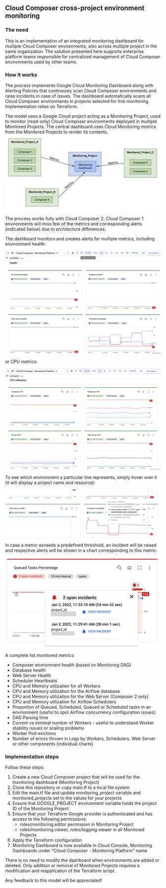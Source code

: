 ## Cloud Composer cross-project environment monitoring

### **The need**
This is an implementation of an integrated monitoring dashboard for multiple Cloud Composer environments, also across multiple project in the same organization. The solution presented here supports enterprise platform teams responsible for centralized  management of Cloud Composer environments used by other teams. 

### **How it works**
The process implements Google Cloud Monitoring Dashboard along with Alerting Policies that continously scan Cloud Composer environments and raise incidents in case of issues. The dashboard automatically scans all Cloud Composer environments in projects selected for this monitoring. Implementation relies on Terraform. 

The model uses a Google Cloud project acting as a Monitoring Project, used to monitor (read-only) Cloud Composer environments deployed in multiple Monitored Projects. The central dashboard uses Cloud Monitoring metrics from the Monitored Projects to render its contents. 
![flow](images/flow.png)

The process works fully with Cloud Composer 2; Cloud Composer 1 environments will miss few of the metrics and corresponding alerts (indicated below) due to architecture differences. 

The dashboard monitors and creates alerts for multiple metrics, including environment health:

![health](images/health.png)

or CPU metrics:

![cpu](images/cpu.png)

To see which environment a particular line represents, simply hover over it (it will display a project name and resource):

![cpu](images/hover.png)

In case a metric exceeds a predefined threshold, an incident will be raised and respective alerts will be shown in a chart corresponding to this metric:

![cpu](images/incidents.png)


A complete list monitored metrics:
- Composer envrionment health (based on Monitoring DAG)
- Database health
- Web Server Health
- Scheduler Heartbeats
- CPU and Memory utilization for all Workers
- CPU and Memory utilization for the Airflow database
- CPU and Memory utilization for the Web Server (Composer 2 only)
- CPU and Memory utilization for Airflow Schedulers
- Proportion of Queued, Scheduled, Queued or Scheduled tasks in an envrionment (useful to spot Airflow concurrency configuration issues)
- DAG Parsing time
- Current vs minimal number of Workers - useful to understand Worker stability issues or scaling problems
- Worker Pod evictions
- Number of errors thrown in Logs by Workers, Schedulers, Web Server or other components (individual charts)


### **Implementation steps**
Follow these steps:
1. Create a new Cloud Composer project that will be used for the monitoring dashboard (Monitoring Project)
2. Clone this repository or copy main.tf to a local file system
3. Edit the main.tf file and update monitoring_project variable and monitored_projects set to the values for your projects
4. Ensure that GOOGLE_PROJECT environment variable holds the project ID of the Monitoring Project
5. Ensure that your Terraform Google provider is authenticated and has access to the following permissions:
      - roles/monitoring.editor permission in Monitoring Project
      - roles/monitoring.viewer, roles/logging.viewer in all Monitored Projects
7. Apply the Terraform configuration
8. Monitoring Dashboard is now available in Cloud Console, Monitoring Dashboards under "Cloud Composer - Monitoring Platform" name

There is no need to modify the dashboard when environments are added or deleted. Only addition or removal of Monitored Projects requires a modification and reapplication of the Terraform script. 

Any feedback to this model will be appreciated!
